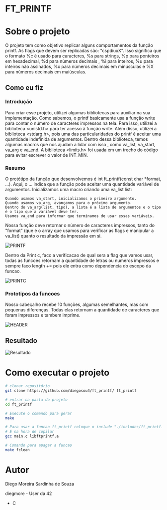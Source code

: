 # FT_PRINTF

# Sobre o projeto
O projeto tem como objetivo replicar alguns comportamentos da função printf. As flags que devem ser replicadas são: "cspdiuxX".
Isso significa que o formato %c é usado para caracteres, %s para strings, %p para ponteiros em hexadecimal, %d para números decimais
, %i para inteiros, %u para inteiros não assinados, %x para números decimais em minúsculas e %X 
para números decimais em maiúsculas.


## Como eu fiz
### Introdução
Para criar esse projeto, utilizei algumas bibliotecas para auxiliar na sua implementação.
Como sabemos, o printf basicamente usa a função write para contar o número de caracteres impressos na tela.
Para isso, utilizei a biblioteca <unistd.h> para ter acesso à função write. Além disso, utilizei 
a biblioteca <stdarg.h>, pois uma das particularidades do printf é aceitar uma quantidade 
indefinida de argumentos. Dentro dessa biblioteca, temos algumas macros que nos ajudam a lidar com isso
, como va_list, va_start, va_arg e va_end. A biblioteca <limits.h> foi usada em
um trecho do código para evitar escrever o valor de INT_MIN.

### Resumo
O protótipo da função que desenvolvemos é int ft_printf(const char *format, ...). Aqui, o ... indica que a função pode aceitar uma quantidade variável de argumentos. Inicializamos uma macro criando uma va_list list:

    Quando usamos va_start, inicializamos o primeiro argumento.
    Quando usamos va_arg, avançamos para o próximo argumento.
    Dentro do va_arg(list, tipo), a lista é a lista de argumentos e o tipo é o tipo que a variável deve ter.
    Usamos va_end para informar que terminamos de usar essas variáveis.

Nossa função deve retornar o número de caracteres impressos, tanto do "format" (que é o array que usamos para verificar as flags e manipular a va_list) quanto o resultado da impressão em si.

![PRINTF](https://i.imgur.com/Ncfan8J.png)

Dentro da Print c, faco a verificacao de qual sera a flag que vamos usar, todas as funcoes retornam a quantidade de letras ou numeros impressos
e sempre faco length += pois ele entra como dependencia do escopo da funcao.

![PRINTC](https://i.imgur.com/f3VHNQU.png)

### Prototipos da funcoes

Nosso cabeçalho recebe 10 funções, algumas semelhantes, mas com pequenas diferenças. Todas elas retornam a quantidade de caracteres que foram impressos
e tambem imprime.

![HEADER](https://i.imgur.com/fcue4Wp.png)

## Resultado
![Resultado](https://i.imgur.com/vyHE9Lm.png)

# Como executar o projeto


```bash
# clonar repositório
git clone https://github.com/diegosou4/ft_printf/ ft_printf

# entrar na pasta do projeto 
cd ft_printf

# Execute o comando para gerar 
make

# Para usar a funcao ft_printf coloque o include "./includes/ft_printf.h" no cabecario da sua main
# E na hora de copilar
gcc main.c libftprintf.a

# Comando para apagar a funcao
make fclean
```


# Autor

Diego Moreira Sardinha de Souza

diegmore - User da 42
- C



